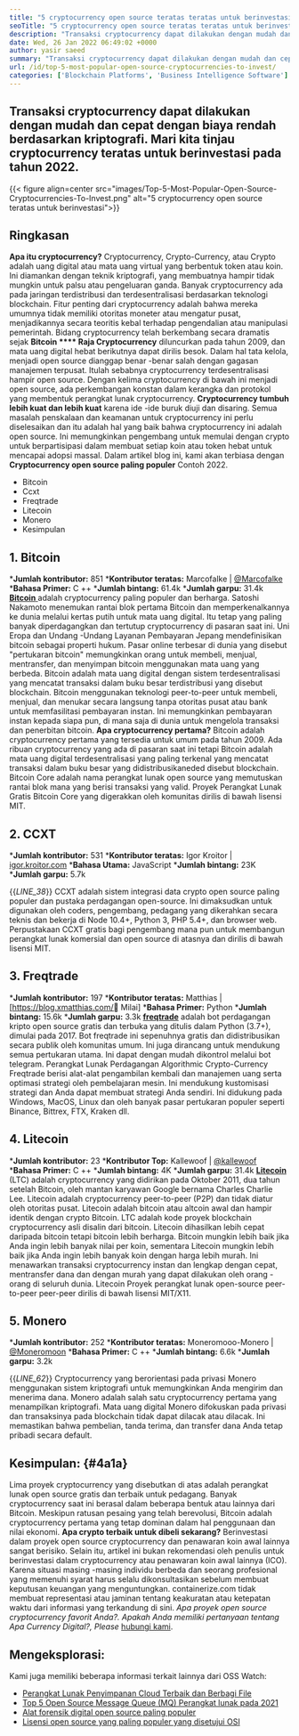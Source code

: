 ```yaml
---
title: "5 cryptocurrency open source teratas teratas untuk berinvestasi 2022" 
seoTitle: "5 cryptocurrency open source teratas teratas untuk berinvestasi 2022" 
description: "Transaksi cryptocurrency dapat dilakukan dengan mudah dan cepat dengan biaya rendah berdasarkan kriptografi. Mari kita tinjau cryptocurrency teratas untuk berinvestasi pada tahun 2022." 
date: Wed, 26 Jan 2022 06:49:02 +0000
author: yasir saeed
summary: "Transaksi cryptocurrency dapat dilakukan dengan mudah dan cepat dengan biaya rendah berdasarkan kriptografi. Mari kita tinjau cryptocurrency teratas untuk berinvestasi pada tahun 2022." 
url: /id/top-5-most-popular-open-source-cryptocurrencies-to-invest/
categories: ['Blockchain Platforms', 'Business Intelligence Software']
---
```


## Transaksi cryptocurrency dapat dilakukan dengan mudah dan cepat dengan biaya rendah berdasarkan kriptografi. Mari kita tinjau cryptocurrency teratas untuk berinvestasi pada tahun 2022.

{{< figure align=center src="images/Top-5-Most-Popular-Open-Source-Cryptocurrencies-To-Invest.png" alt="5 cryptocurrency open source teratas untuk berinvestasi">}}


## **Ringkasan**
**Apa itu cryptocurrency?**  Cryptocurrency, Crypto-Currency, atau Crypto adalah uang digital atau mata uang virtual yang berbentuk token atau koin. Ini diamankan dengan teknik kriptografi, yang membuatnya hampir tidak mungkin untuk palsu atau pengeluaran ganda. Banyak cryptocurrency ada pada jaringan terdistribusi dan terdesentralisasi berdasarkan teknologi blockchain. Fitur penting dari cryptocurrency adalah bahwa mereka umumnya tidak memiliki otoritas moneter atau mengatur pusat, menjadikannya secara teoritis kebal terhadap pengendalian atau manipulasi pemerintah.
Bidang cryptocurrency telah berkembang secara dramatis sejak **Bitcoin  ****  Raja Cryptocurrency**  diluncurkan pada tahun 2009, dan mata uang digital hebat berikutnya dapat dirilis besok. Dalam hal tata kelola, menjadi open source dianggap benar -benar salah dengan gagasan manajemen terpusat. Itulah sebabnya cryptocurrency terdesentralisasi hampir open source.
Dengan kelima cryptocurrency di bawah ini menjadi open source, ada perkembangan konstan dalam kerangka dan protokol yang membentuk perangkat lunak cryptocurrency. **Cryptocurrency tumbuh lebih kuat dan lebih kuat**  karena ide -ide buruk diuji dan disaring. Semua masalah penskalaan dan keamanan untuk cryptocurrency ini perlu diselesaikan dan itu adalah hal yang baik bahwa cryptocurrency ini adalah open source. Ini memungkinkan pengembang untuk memulai dengan crypto untuk berpartisipasi dalam membuat setiap koin atau token hebat untuk mencapai adopsi massal.
Dalam artikel blog ini, kami akan terbiasa dengan **Cryptocurrency open source paling populer**  Contoh 2022.
  * Bitcoin
  * Ccxt
  * Freqtrade
  * Litecoin
  * Monero
  * Kesimpulan

## 1. Bitcoin
  ***Jumlah kontributor:**  851
  ***Kontributor teratas:**  Marcofalke | [@Marcofalke][1]
  ***Bahasa Primer:**  C ++
  ***Jumlah bintang:**  61.4k
  ***Jumlah garpu:**  31.4k
[**Bitcoin** ][2] adalah cryptocurrency paling populer dan berharga. Satoshi Nakamoto menemukan rantai blok pertama Bitcoin dan memperkenalkannya ke dunia melalui kertas putih untuk mata uang digital. Itu tetap yang paling banyak diperdagangkan dan tertutup cryptocurrency di pasaran saat ini. Uni Eropa dan Undang -Undang Layanan Pembayaran Jepang mendefinisikan bitcoin sebagai properti hukum. Pasar online terbesar di dunia yang disebut "pertukaran bitcoin" memungkinkan orang untuk membeli, menjual, mentransfer, dan menyimpan bitcoin menggunakan mata uang yang berbeda.
Bitcoin adalah mata uang digital dengan sistem terdesentralisasi yang mencatat transaksi dalam buku besar terdistribusi yang disebut blockchain. Bitcoin menggunakan teknologi peer-to-peer untuk membeli, menjual, dan menukar secara langsung tanpa otoritas pusat atau bank untuk memfasilitasi pembayaran instan. Ini memungkinkan pembayaran instan kepada siapa pun, di mana saja di dunia untuk mengelola transaksi dan penerbitan bitcoin.
**Apa cryptocurrency pertama?**  Bitcoin adalah cryptocurrency pertama yang tersedia untuk umum pada tahun 2009. Ada ribuan cryptocurrency yang ada di pasaran saat ini tetapi Bitcoin adalah mata uang digital terdesentralisasi yang paling terkenal yang mencatat transaksi dalam buku besar yang didistribusikaneded disebut blockchain. Bitcoin Core adalah nama perangkat lunak open source yang memutuskan rantai blok mana yang berisi transaksi yang valid. Proyek Perangkat Lunak Gratis Bitcoin Core yang digerakkan oleh komunitas dirilis di bawah lisensi MIT.

## 2. CCXT
  ***Jumlah kontributor:**  531
  ***Kontributor teratas:**  Igor Kroitor | [igor.kroitor.com][3]
  ***Bahasa Utama:**  JavaScript
  ***Jumlah bintang:**  23K
  ***Jumlah garpu:**  5.7k

{{_LINE_38_}}
CCXT adalah sistem integrasi data crypto open source paling populer dan pustaka perdagangan open-source. Ini dimaksudkan untuk digunakan oleh coders, pengembang, pedagang yang dikerahkan secara teknis dan bekerja di Node 10.4+, Python 3, PHP 5.4+, dan browser web. Perpustakaan CCXT gratis bagi pengembang mana pun untuk membangun perangkat lunak komersial dan open source di atasnya dan dirilis di bawah lisensi MIT.

## 3. Freqtrade
  ***Jumlah kontributor:**  197
  ***Kontributor teratas:**  Matthias | [https://blog.xmatthias.com/ Milai]
  ***Bahasa Primer:**  Python
  ***Jumlah bintang:**  15.6k
  ***Jumlah garpu:**  3.3k
**[freqtrade][6]**  adalah bot perdagangan kripto open source gratis dan terbuka yang ditulis dalam Python (3.7+), dimulai pada 2017. Bot freqtrade ini sepenuhnya gratis dan didistribusikan secara publik oleh komunitas umum. Ini juga dirancang untuk mendukung semua pertukaran utama. Ini dapat dengan mudah dikontrol melalui bot telegram.
Perangkat Lunak Perdagangan Algorithmic Crypto-Currency Freqtrade berisi alat-alat pengambilan kembali dan manajemen uang serta optimasi strategi oleh pembelajaran mesin. Ini mendukung kustomisasi strategi dan Anda dapat membuat strategi Anda sendiri. Ini didukung pada Windows, MacOS, Linux dan oleh banyak pasar pertukaran populer seperti Binance, Bittrex, FTX, Kraken dll.

## 4. Litecoin
  ***Jumlah kontributor:**  23
  ***Kontributor Top:**  Kallewoof | [@kallewoof][7]
  ***Bahasa Primer:**  C ++
  ***Jumlah bintang:**  4K
  ***Jumlah garpu:**  31.4k
**[Litecoin][8]**  (LTC) adalah cryptocurrency yang didirikan pada Oktober 2011, dua tahun setelah Bitcoin, oleh mantan karyawan Google bernama Charles Charlie Lee. Litecoin adalah cryptocurrency peer-to-peer (P2P) dan tidak diatur oleh otoritas pusat. Litecoin adalah bitcoin atau altcoin awal dan hampir identik dengan crypto Bitcoin. LTC adalah kode proyek blockchain cryptocurrency asli disalin dari bitcoin.
Litecoin dihasilkan lebih cepat daripada bitcoin tetapi bitcoin lebih berharga. Bitcoin mungkin lebih baik jika Anda ingin lebih banyak nilai per koin, sementara Litecoin mungkin lebih baik jika Anda ingin lebih banyak koin dengan harga lebih murah. Ini menawarkan transaksi cryptocurrency instan dan lengkap dengan cepat, mentransfer dana dan dengan murah yang dapat dilakukan oleh orang -orang di seluruh dunia. Litecoin Proyek perangkat lunak open-source peer-to-peer peer-peer dirilis di bawah lisensi MIT/X11.

## 5. Monero
  ***Jumlah kontributor:**  252
  ***Kontributor teratas:**  Moneromooo-Monero | [@Moneromoon][9]
  ***Bahasa Primer:**  C ++
  ***Jumlah bintang:**  6.6k
  ***Jumlah garpu:**  3.2k

{{_LINE_62_}}
Cryptocurrency yang berorientasi pada privasi Monero menggunakan sistem kriptografi untuk memungkinkan Anda mengirim dan menerima dana. Monero adalah salah satu cryptocurrency pertama yang menampilkan kriptografi. Mata uang digital Monero difokuskan pada privasi dan transaksinya pada blockchain tidak dapat dilacak atau dilacak. Ini memastikan bahwa pembelian, tanda terima, dan transfer dana Anda tetap pribadi secara default.

## **Kesimpulan:** {#4a1a}
Lima proyek cryptocurrency yang disebutkan di atas adalah perangkat lunak open source gratis dan terbaik untuk pedagang. Banyak cryptocurrency saat ini berasal dalam beberapa bentuk atau lainnya dari Bitcoin. Meskipun ratusan pesaing yang telah berevolusi, Bitcoin adalah cryptocurrency pertama yang tetap dominan dalam hal penggunaan dan nilai ekonomi.
**Apa crypto terbaik untuk dibeli sekarang?**  Berinvestasi dalam proyek open source cryptocurrency dan penawaran koin awal lainnya sangat berisiko. Selain itu, artikel ini bukan rekomendasi oleh penulis untuk berinvestasi dalam cryptocurrency atau penawaran koin awal lainnya (ICO). Karena situasi masing -masing individu berbeda dan seorang profesional yang memenuhi syarat harus selalu dikonsultasikan sebelum membuat keputusan keuangan yang menguntungkan. containerize.com tidak membuat representasi atau jaminan tentang keakuratan atau ketepatan waktu dari informasi yang terkandung di sini.
_Apa proyek open source cryptocurrency favorit Anda?. Apakah Anda memiliki pertanyaan tentang _Apa Currency Digital_?, Please_ [hubungi kami][11].

## Mengeksplorasi:
Kami juga memiliki beberapa informasi terkait lainnya dari OSS Watch:
  * [Perangkat Lunak Penyimpanan Cloud Terbaik dan Berbagi File][12]
  * [Top 5 Open Source Message Queue (MQ) Perangkat lunak pada 2021][13]
  * [Alat forensik digital open source paling populer][14]
  * [Lisensi open source yang paling populer yang disetujui OSI][15]

  
[1]: https://twitter.com/spyced?lang=en
[2]: https://github.com/bitcoin/bitcoin
[3]: http://igor.kroitor.com/
[4]: https://github.com/ccxt/ccxt
[5]: https://twitter.com/liggitt?lang=en
[6]: https://github.com/freqtrade/freqtrade
[7]: https://twitter.com/brian_coca?lang=en
[8]: https://github.com/litecoin-project/litecoin
[9]: https://twitter.com/timograham?lang=en
[10]: https://github.com/monero-project/monero
[11]: mailto:yasir.saeed@aspose.com
[12]: https://products.containerize.com/backup-and-sync/
[13]: https://blog.containerize.com/message-queue-software/top-5-open-source-message-queue-software-in-2021/
[14]: https://blog.containerize.com/digital-forensic-tools/top-5-open-source-digital-forensic-tools-in-2021/
[15]: https://blog.containerize.com/licenses-standards/top-5-most-popular-osi-approved-open-source-licenses-of-2021/
